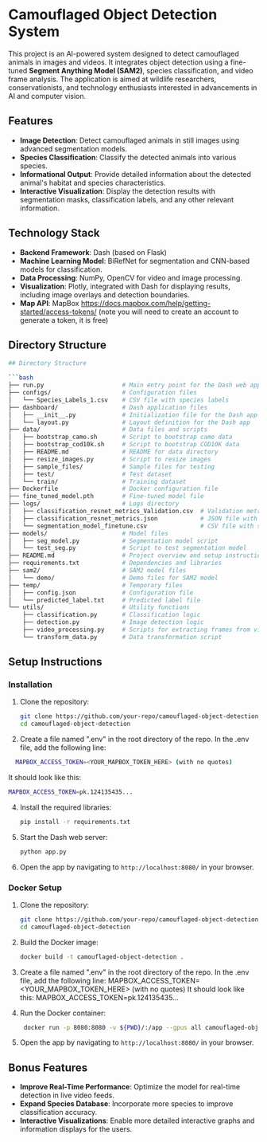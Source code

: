 # Camouflaged Object Detection System

This project is an AI-powered system designed to detect camouflaged animals in images and videos. It integrates object detection using a fine-tuned **Segment Anything Model (SAM2)**, species classification, and video frame analysis. The application is aimed at wildlife researchers, conservationists, and technology enthusiasts interested in advancements in AI and computer vision.

## Features

- **Image Detection**: Detect camouflaged animals in still images using advanced segmentation models.
- **Species Classification**: Classify the detected animals into various species.
- **Informational Output**: Provide detailed information about the detected animal's habitat and species characteristics.
- **Interactive Visualization**: Display the detection results with segmentation masks, classification labels, and any other relevant information.

## Technology Stack

- **Backend Framework**: Dash (based on Flask)
- **Machine Learning Model**: BiRefNet for segmentation and CNN-based models for classification.
- **Data Processing**: NumPy, OpenCV for video and image processing.
- **Visualization**: Plotly, integrated with Dash for displaying results, including image overlays and detection boundaries.
- **Map API**: MapBox https://docs.mapbox.com/help/getting-started/access-tokens/ (note you will need to create an account to generate a token, it is free)

## Directory Structure

```bash
## Directory Structure

```bash
├── run.py                      # Main entry point for the Dash web app
├── configs/                    # Configuration files
│   └── Species_Labels_1.csv    # CSV file with species labels
├── dashboard/                  # Dash application files
│   ├── __init__.py             # Initialization file for the Dash app
│   └── layout.py               # Layout definition for the Dash app
├── data/                       # Data files and scripts
│   ├── bootstrap_camo.sh       # Script to bootstrap camo data
│   ├── bootstrap_cod10k.sh     # Script to bootstrap COD10K data
│   ├── README.md               # README for data directory
│   ├── resize_images.py        # Script to resize images
│   ├── sample_files/           # Sample files for testing
│   ├── test/                   # Test dataset
│   └── train/                  # Training dataset
├── Dockerfile                  # Docker configuration file
├── fine_tuned_model.pth        # Fine-tuned model file
├── logs/                       # Logs directory
│   ├── classification_resnet_metrics_Validation.csv  # Validation metrics for classification
│   ├── classification_resnet_metrics.json            # JSON file with classification metrics
│   └── segmentation_model_finetune.csv               # CSV file with segmentation model finetune metrics
├── models/                     # Model files
│   ├── seg_model.py            # Segmentation model script
│   └── test_seg.py             # Script to test segmentation model
├── README.md                   # Project overview and setup instructions
├── requirements.txt            # Dependencies and libraries
├── sam2/                       # SAM2 model files
│   └── demo/                   # Demo files for SAM2 model
├── temp/                       # Temporary files
│   ├── config.json             # Configuration file
│   └── predicted_label.txt     # Predicted label file
└── utils/                      # Utility functions
    ├── classification.py       # Classification logic
    ├── detection.py            # Image detection logic
    ├── video_processing.py     # Scripts for extracting frames from videos
    └── transform_data.py       # Data transformation script
```

## Setup Instructions

### Installation

1. Clone the repository:

   ```bash
   git clone https://github.com/your-repo/camouflaged-object-detection.git
   cd camouflaged-object-detection
   ```

2. Create a file named ".env" in the root directory of the repo. In the .env file, add the following line:
 ``` bash
   MAPBOX_ACCESS_TOKEN=<YOUR_MAPBOX_TOKEN_HERE> (with no quotes)
```
   
   It should look like this: 

   ``` bash
   MAPBOX_ACCESS_TOKEN=pk.124135435...
   ```

4. Install the required libraries:

   ```bash
   pip install -r requirements.txt
   ```

5. Start the Dash web server:

   ```bash
   python app.py
   ```

6. Open the app by navigating to `http://localhost:8080/` in your browser.

### Docker Setup

1. Clone the repository:

   ```bash
   git clone https://github.com/your-repo/camouflaged-object-detection.git
   cd camouflaged-object-detection
   ```

2. Build the Docker image:

   ```bash
   docker build -t camouflaged-object-detection .
   ```

3. Create a file named ".env" in the root directory of the repo. In the .env file, add the following line:
   MAPBOX_ACCESS_TOKEN=<YOUR_MAPBOX_TOKEN_HERE> (with no quotes)
   It should look like this: MAPBOX_ACCESS_TOKEN=pk.124135435...

4. Run the Docker container:

   ```bash
    docker run -p 8080:8080 -v ${PWD}/:/app --gpus all camouflaged-object-detection
    ```

5. Open the app by navigating to `http://localhost:8080/` in your browser.


## Bonus Features

- **Improve Real-Time Performance**: Optimize the model for real-time detection in live video feeds.
- **Expand Species Database**: Incorporate more species to improve classification accuracy.
- **Interactive Visualizations**: Enable more detailed interactive graphs and information displays for the users.
